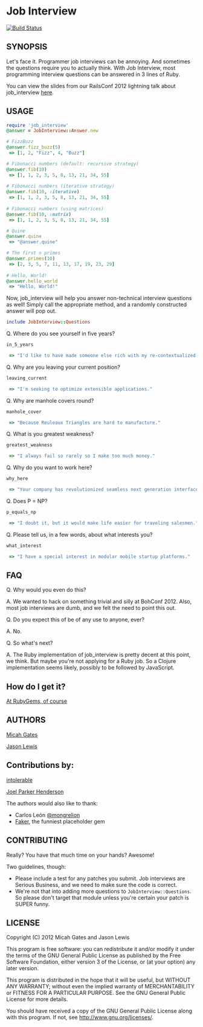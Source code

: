 # Job Interview

[![Build Status](https://secure.travis-ci.org/ruby-jokes/job_interview.png?branch=master)](http://travis-ci.org/ruby-jokes/job_interview)

## SYNOPSIS

Let's face it. Programmer job interviews can be annoying. And sometimes the questions require you to actually think. With Job Interview, most programming interview questions can be answered in 3 lines of Ruby.

You can view the slides from our RailsConf 2012 lightning talk about job_interview [here](http://ruby-jokes.github.com/job_interview/pres.html).

## USAGE

```ruby
require 'job_interview'
@answer = JobInterview::Answer.new

# FizzBuzz
@answer.fizz_buzz(5)
 => [1, 2, "Fizz", 4, "Buzz"]

# Fibonacci numbers (default: recursive strategy)
@answer.fib(10)
 => [1, 1, 2, 3, 5, 8, 13, 21, 34, 55]
 
# Fibonacci numbers (iterative strategy)
@answer.fib(10, :iterative)
 => [1, 1, 2, 3, 5, 8, 13, 21, 34, 55]
 
# Fibonacci numbers (using matrices)
@answer.fib(10, :matrix)
 => [1, 1, 2, 3, 5, 8, 13, 21, 34, 55]

# Quine
@answer.quine
 => "@answer.quine"

# The first n primes
@answer.primes(10)
 => [2, 3, 5, 7, 11, 13, 17, 19, 23, 29]
 
# Hello, World!
@answer.hello_world
 => "Hello, World!"
```

Now, job_interview will help you answer non-technical interview questions as well! Simply call the appropriate method, and a randomly constructed answer will pop out.

```ruby
include JobInterview::Questions
```

Q. Where do you see yourself in five years?

```ruby
in_5_years

 => "I'd like to have made someone else rich with my re-contextualized non-volatile open architecture."
```

Q. Why are you leaving your current position?

```ruby
leaving_current

 => "I'm seeking to optimize extensible applications."
```

Q.  Why are manhole covers round?

```ruby
manhole_cover

 => "Because Reuleaux Triangles are hard to manufacture."
```

Q.  What is you greatest weakness?

```ruby
greatest_weakness

 => "I always fail so rarely so I make too much money."
```

Q. Why do you want to work here?

```ruby
why_here

 => "Your company has revolutionized seamless next generation interface."
```

Q. Does P = NP?

```ruby
p_equals_np

 => "I doubt it, but it would make life easier for traveling salesmen."
```

Q. Please tell us, in a few words, about what interests you?

```ruby
what_interest

 => "I have a special interest in modular mobile startup platforms."
```

## FAQ

  Q. Why would you even do this?

  A. We wanted to hack on something trivial and silly at BohConf 2012. Also, most job interviews are dumb, and we felt the need to point this out.

  Q. Do you expect this of be of any use to anyone, ever?

  A. No.

  Q. So what's next?

  A. The Ruby implementation of job_interview is pretty decent at this point, we think. But maybe you're not applying for a Ruby job. So a Clojure implementation seems likely, possibly to be followed by JavaScript.

## How do I get it?

[At RubyGems, of course](http://rubygems.org/gems/job_interview)

## AUTHORS

[Micah Gates](https://github.com/mgates)

[Jason Lewis](https://github.com/canweriotnow)

## Contributions by:

[intolerable](https://github.com/intolerable)

[Joel Parker Henderson](https://github.com/joelparkerhenderson)

The authors would also like to thank:

- Carlos León [@mongrelion](https://twitter.com/mongrelion)
- [Faker](http://faker.rubyforge.org/), the funniest placeholder gem

## CONTRIBUTING

Really? You have that much time on your hands? Awesome!

Two guidelines, though:

- Please include a test for any patches you submit. Job interviews are Serious Business, and we need to make sure the code is correct.
- We're not that into adding more questions to `JobInterview::Questions`. So please don't target that module unless you're certain your patch is SUPER funny.

## LICENSE


Copyright (C) 2012 Micah Gates and Jason Lewis

This program is free software: you can redistribute it and/or modify
it under the terms of the GNU General Public License as published by
the Free Software Foundation, either version 3 of the License, or
(at your option) any later version.

This program is distributed in the hope that it will be useful,
but WITHOUT ANY WARRANTY; without even the implied warranty of
MERCHANTABILITY or FITNESS FOR A PARTICULAR PURPOSE.  See the
GNU General Public License for more details.

You should have received a copy of the GNU General Public License
along with this program.  If not, see <http://www.gnu.org/licenses/>.
